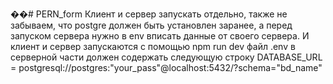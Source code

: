 ��#   P E R N _ f o r m 
 
 Клиент и сервер запускать отдельно, также не забываем, что postgre должен быть установлен заранее, а перед запуском сервера нужно в env вписать данные от своего сервера. И клиент и сервер запускаются с помощью npm run dev
файл .env в серверной части должен содержать следующую строку
DATABASE_URL = postgresql://postgres:"your_pass"@localhost:5432/?schema="bd_name"

